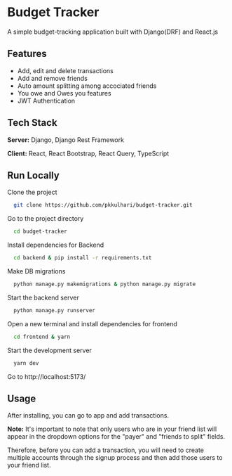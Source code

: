 # Budget Tracker

A simple budget-tracking application built with Django(DRF) and React.js

## Features

- Add, edit and delete transactions
- Add and remove friends
- Auto amount splitting among accociated friends
- You owe and Owes you features
- JWT Authentication

## Tech Stack

**Server:** Django, Django Rest Framework

**Client:** React, React Bootstrap, React Query, TypeScript

## Run Locally

Clone the project

```bash
  git clone https://github.com/pkkulhari/budget-tracker.git
```

Go to the project directory

```bash
  cd budget-tracker
```

Install dependencies for Backend

```bash
  cd backend & pip install -r requirements.txt
```

Make DB migrations

```bash
  python manage.py makemigrations & python manage.py migrate
```

Start the backend server

```bash
  python manage.py runserver
```

Open a new terminal and install dependencies for frontend

```bash
  cd frontend & yarn
```

Start the development server

```bash
  yarn dev
```

Go to http://localhost:5173/

## Usage

After installing, you can go to app and add transactions.

**Note:** It's important to note that only users who are in your friend list will appear in the dropdown options for the "payer" and "friends to split" fields.

Therefore, before you can add a transaction, you will need to create multiple accounts through the signup process and then add those users to your friend list.
